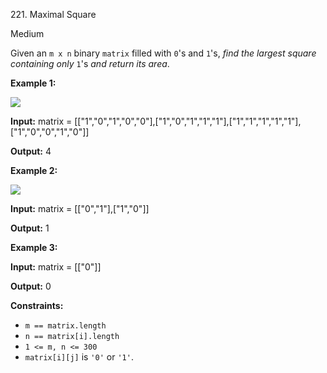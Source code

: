 221\. Maximal Square

Medium

Given an `m x n` binary `matrix` filled with `0`'s and `1`'s, _find the largest square containing only_ `1`'s _and return its area_.

**Example 1:**

![](https://assets.leetcode.com/uploads/2020/11/26/max1grid.jpg)

**Input:** matrix = \[\["1","0","1","0","0"\],\["1","0","1","1","1"\],\["1","1","1","1","1"\],\["1","0","0","1","0"\]\]

**Output:** 4 

**Example 2:**

![](https://assets.leetcode.com/uploads/2020/11/26/max2grid.jpg)

**Input:** matrix = \[\["0","1"\],\["1","0"\]\]

**Output:** 1 

**Example 3:**

**Input:** matrix = \[\["0"\]\]

**Output:** 0 

**Constraints:**

*   `m == matrix.length`
*   `n == matrix[i].length`
*   `1 <= m, n <= 300`
*   `matrix[i][j]` is `'0'` or `'1'`.